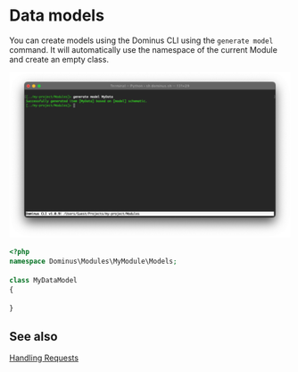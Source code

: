 # Data models

You can create models using the Dominus CLI using the `generate model` command. It will automatically use the namespace of the current Module and create an empty class.

![Dominus CLI](img/cli-generate-model-1.png "Dominus CLI")

``` php
<?php
namespace Dominus\Modules\MyModule\Models;

class MyDataModel
{

}
```

## See also

[Handling Requests](request.md)